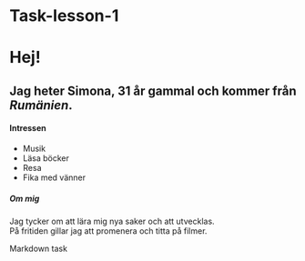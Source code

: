# Task-lesson-1

# Hej!

## Jag heter **Simona**, 31 år gammal och kommer från *Rumänien*.

#### Intressen
- Musik
- Läsa böcker
- Resa
- Fika med vänner

##### Om mig
Jag tycker om att lära mig nya saker och att utvecklas.   
På fritiden gillar jag att promenera och titta på filmer.

Markdown task
